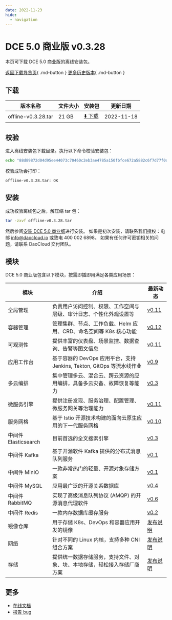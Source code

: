 ```yaml
---
date: 2022-11-23
hide:
  - navigation
---
```


# DCE 5.0 商业版 v0.3.28

本页可下载 DCE 5.0 商业版的离线安装包。

[返回下载导览页](../index.md#_2){ .md-button } [更多历史版本](./dce5-installer-history.md){ .md-button }

## 下载

| 版本名称 | 文件大小 | 安装包 | 更新日期 |
| ------- | ------- | ---- | -------- |
| offline-v0.3.28.tar | 21 GB | [:arrow_down: 下载](https://proxy-qiniu-download-public.daocloud.io/DaoCloud_Enterprise/dce5/offline-v0.3.28.tar) | 2022-11-18 |

## 校验

进入离线安装包下载目录。执行以下命令校验安装包：

```sh
echo "88d89872d04d95ee44073c70460c2eb3ae4785a150fbfce672a5882c6f7d77f0d8f58359c5c8695e80d7e5fce93431c0c5ec6b710c080f4840d8adbb25daeb55  offline-v0.3.28.tar" | sha512sum -c
```

校验成功会打印：

```none
offline-v0.3.28.tar: OK
```

## 安装

成功校验离线包之后，解压缩 tar 包：

```sh
tar -zxvf offline-v0.3.28.tar
```

然后参阅[安装 DCE 5.0 商业版](../../install/index.md#_3)进行安装。
如果是初次安装，请联系我们授权：电邮 info@daocloud.io 或致电 400 002 6898。
如果有任何许可密钥相关的问题，请联系 DaoCloud 交付团队。

## 模块

DCE 5.0 商业版包含以下模块，按需即插即用满足各类应用场景：

| 模块 | 介绍 | 最新动态 |
| ---- | --- | ------ |
| 全局管理 | 负责用户访问控制、权限、工作空间与层级、审计日志、个性化外观设置等 | [v0.11](../../ghippo/intro/release-notes.md#v0110) |
| 容器管理 | 管理集群、节点、工作负载、Helm 应用、CRD、命名空间等 K8s 核心功能 | [v0.12](../../kpanda/intro/release-notes.md#v013) |
| 可观测性 | 提供丰富的仪表盘、场景监控、数据查询、告警等图文信息 | [v0.11](../../insight/intro/releasenote.md#v0110) |
| 应用工作台 | 基于容器的 DevOps 应用平台，支持 Jenkins, Tekton, GitOps 等流水线作业 | [v0.9](../../amamba/intro/release-notes.md#v090) |
| 多云编排 | 集中管理多云、混合云、跨云资源的应用编排，具备多云灾备、故障恢复等能力 | [v0.3](../../kairship/intro/release-notes.md#v030) |
| 微服务引擎 | 提供注册发现、服务治理、配置管理、微服务网关等治理能力 | [v0.11](../../skoala/intro/release-notes.md#v0122) |
| 服务网格 | 基于 Istio 开源技术构建的面向云原生应用的下一代服务网格 | [v0.10](../../mspider/intro/release-notes.md#v0111) |
| 中间件 Elasticsearch | 目前首选的全文搜索引擎 | [v0.3](../../middleware/elasticsearch/release-notes.md#v034) |
| 中间件 Kafka | 基于开源软件 Kafka 提供的分布式消息队列服务 | [v0.1](../../middleware/kafka/release-notes.md#v012) |
| 中间件 MinIO | 一款非常热门的轻量、开源对象存储方案 | [v0.1](../../middleware/minio/release-notes.md#v012) |
| 中间件 MySQL | 应用最广泛的开源关系数据库 | [v0.4](../../middleware/mysql/release-notes.md#v040) |
| 中间件 RabbitMQ | 实现了高级消息队列协议 (AMQP) 的开源消息代理软件 | [v0.6](../../middleware/rabbitmq/release-notes.md#v061) |
| 中间件 Redis | 一款内存数据库缓存服务 | [v0.2](../../middleware/redis/release-notes.md#v022) |
| 镜像仓库 | 用于存储 K8s、DevOps 和容器应用开发的镜像 | [发布说明](../../kangaroo/intro/release-notes.md) |
| 网络 | 针对不同的 Linux 内核，支持多种 CNI 组合方案 | [发布说明](../../network/intro/releasenotes.md) |
| 存储 | 提供统一数据存储服务，支持文件、对象、块、本地存储，轻松接入存储厂商方案 | [发布说明](../../storage/hwameistor/releasenotes.md) |

## 更多

- [在线文档](../../dce/index.md)
- [报告 bug](https://github.com/DaoCloud/DaoCloud-docs/issues)
